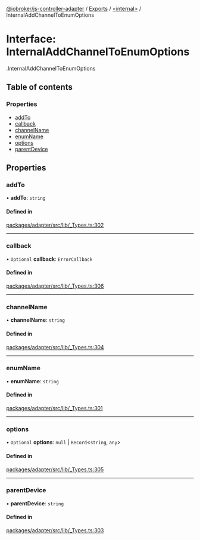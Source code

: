 [@iobroker/js-controller-adapter](../README.md) / [Exports](../modules.md) / [<internal\>](../modules/internal_.md) / InternalAddChannelToEnumOptions

# Interface: InternalAddChannelToEnumOptions

[<internal>](../modules/internal_.md).InternalAddChannelToEnumOptions

## Table of contents

### Properties

- [addTo](internal_.InternalAddChannelToEnumOptions.md#addto)
- [callback](internal_.InternalAddChannelToEnumOptions.md#callback)
- [channelName](internal_.InternalAddChannelToEnumOptions.md#channelname)
- [enumName](internal_.InternalAddChannelToEnumOptions.md#enumname)
- [options](internal_.InternalAddChannelToEnumOptions.md#options)
- [parentDevice](internal_.InternalAddChannelToEnumOptions.md#parentdevice)

## Properties

### addTo

• **addTo**: `string`

#### Defined in

[packages/adapter/src/lib/_Types.ts:302](https://github.com/ioBroker/ioBroker.js-controller/blob/96971c83/packages/adapter/src/lib/_Types.ts#L302)

___

### callback

• `Optional` **callback**: `ErrorCallback`

#### Defined in

[packages/adapter/src/lib/_Types.ts:306](https://github.com/ioBroker/ioBroker.js-controller/blob/96971c83/packages/adapter/src/lib/_Types.ts#L306)

___

### channelName

• **channelName**: `string`

#### Defined in

[packages/adapter/src/lib/_Types.ts:304](https://github.com/ioBroker/ioBroker.js-controller/blob/96971c83/packages/adapter/src/lib/_Types.ts#L304)

___

### enumName

• **enumName**: `string`

#### Defined in

[packages/adapter/src/lib/_Types.ts:301](https://github.com/ioBroker/ioBroker.js-controller/blob/96971c83/packages/adapter/src/lib/_Types.ts#L301)

___

### options

• `Optional` **options**: ``null`` \| `Record`<`string`, `any`\>

#### Defined in

[packages/adapter/src/lib/_Types.ts:305](https://github.com/ioBroker/ioBroker.js-controller/blob/96971c83/packages/adapter/src/lib/_Types.ts#L305)

___

### parentDevice

• **parentDevice**: `string`

#### Defined in

[packages/adapter/src/lib/_Types.ts:303](https://github.com/ioBroker/ioBroker.js-controller/blob/96971c83/packages/adapter/src/lib/_Types.ts#L303)
